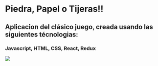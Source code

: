 <h1>Piedra, Papel o Tijeras!!</h1>

<h2>Aplicacion del clásico juego, creada usando las siguientes técnologias:</h2>
<h3>Javascript, HTML, CSS, React, Redux</h3>
<img src="https://github.com/LeonidasEsteban/rock-paper-scissors-react/blob/master/design/desktop-preview.jpg?raw=true"/>
